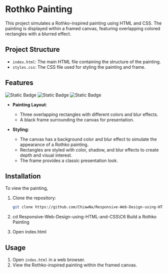 # Rothko Painting

This project simulates a Rothko-inspired painting using HTML and CSS. The painting is displayed within a framed canvas, featuring overlapping colored rectangles with a blurred effect.

## Project Structure

- `index.html`: The main HTML file containing the structure of the painting.
- `styles.css`: The CSS file used for styling the painting and frame.

## Features
![Static Badge](https://img.shields.io/badge/HTML5-%23E34F26?style=for-the-badge&logo=HTML5&logoColor=white)
![Static Badge](https://img.shields.io/badge/CSS3-1572B6?style=for-the-badge&logo=CSS3&logoColor=white)
![Static Badge](https://img.shields.io/badge/freecodecamp-0A0A23?style=for-the-badge&logo=freecodecamp&logoColor=white)

- **Painting Layout**:
  - Three overlapping rectangles with different colors and blur effects.
  - A black frame surrounding the canvas for presentation.

- **Styling**:
  - The canvas has a background color and blur effect to simulate the appearance of a Rothko painting.
  - Rectangles are styled with color, shadow, and blur effects to create depth and visual interest.
  - The frame provides a classic presentation look.

## Installation

To view the painting, 

1. Clone the repository:
   ```bash
   git clone https://github.com/ChiawNa/Responsive-Web-Design-using-HTML-and-CSS.git

2. cd Responsive-Web-Design-using-HTML-and-CSS\C6 Build a Rothko Painting
   
3. Open index.html

## Usage

1. Open `index.html` in a web browser.
2. View the Rothko-inspired painting within the framed canvas.
